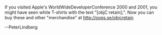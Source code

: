If you visited Apple's WorldWideDeveloperConference 2000 and 2001, you might have seen white T-shirts with the text "[objC retain];". Now you can buy these and other "merchandise" at http://oops.se/objcretain

--PeterLindberg
